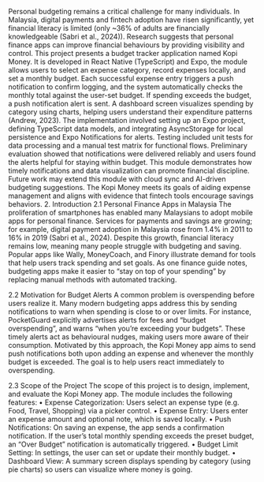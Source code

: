 Personal budgeting remains a critical challenge for many individuals. In Malaysia, digital payments and fintech adoption have risen significantly, yet financial literacy is limited (only ~36% of adults are financially knowledgeable (Sabri et al., 2024)). Research suggests that personal finance apps can improve financial behaviours by providing visibility and control. This project presents a budget tracker application named Kopi Money. It is developed in React Native (TypeScript) and Expo, the module allows users to select an expense category, record expenses locally, and set a monthly budget. Each successful expense entry triggers a push notification to confirm logging, and the system automatically checks the monthly total against the user-set budget. If spending exceeds the budget, a push notification alert is sent. A dashboard screen visualizes spending by category using charts, helping users understand their expenditure patterns (Andrew, 2023). The implementation involved setting up an Expo project, defining TypeScript data models, and integrating AsyncStorage for local persistence and Expo Notifications for alerts. Testing included unit tests for data processing and a manual test matrix for functional flows. Preliminary evaluation showed that notifications were delivered reliably and users found the alerts helpful for staying within budget. This module demonstrates how timely notifications and data visualization can promote financial discipline. Future work may extend this module with cloud sync and AI-driven budgeting suggestions. The Kopi Money meets its goals of aiding expense management and aligns with evidence that fintech tools encourage savings behaviors. 2. Introduction
2.1 Personal Finance Apps in Malaysia
The proliferation of smartphones has enabled many Malaysians to adopt mobile apps for personal finance. Services for payments and savings are growing; for example, digital payment adoption in Malaysia rose from 1.4% in 2011 to 16% in 2019 (Sabri et al., 2024). Despite this growth, financial literacy remains low, meaning many people struggle with budgeting and saving. Popular apps like Wally, MoneyCoach, and Finory illustrate demand for tools that help users track spending and set goals. As one finance guide notes, budgeting apps make it easier to “stay on top of your spending” by replacing manual methods with automated tracking.

2.2 Motivation for Budget Alerts
A common problem is overspending before users realize it. Many modern budgeting apps address this by sending notifications to warn when spending is close to or over limits. For instance, PocketGuard explicitly advertises alerts for fees and “budget overspending”, and warns “when you’re exceeding your budgets”. These timely alerts act as behavioural nudges, making users more aware of their consumption. Motivated by this approach, the Kopi Money app aims to send push notifications both upon adding an expense and whenever the monthly budget is exceeded. The goal is to help users react immediately to overspending.

2.3 Scope of the Project
The scope of this project is to design, implement, and evaluate the Kopi Money app. The module includes the following features:
• Expense Categorization: Users select an expense type (e.g. Food, Travel, Shopping) via a picker control.
• Expense Entry: Users enter an expense amount and optional note, which is saved locally.
• Push Notifications: On saving an expense, the app sends a confirmation notification. If the user’s total monthly spending exceeds the preset budget, an “Over Budget” notification is automatically triggered.
• Budget Limit Setting: In settings, the user can set or update their monthly budget.
• Dashboard View: A summary screen displays spending by category (using pie charts) so users can visualize where money is going.
